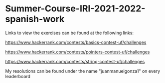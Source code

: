 # Summer-Course-IRI-2021-2022-spanish-work
Links to view the exercises can be found at the following links:

https://www.hackerrank.com/contests/basics-contest-uf/challenges

https://www.hackerrank.com/contests/pointers-contest-uf/challenges

https://www.hackerrank.com/contests/string-contest-uf/challenges

My resolutions can be found under the name "juanmanuelgonza1" on every leaderboard
